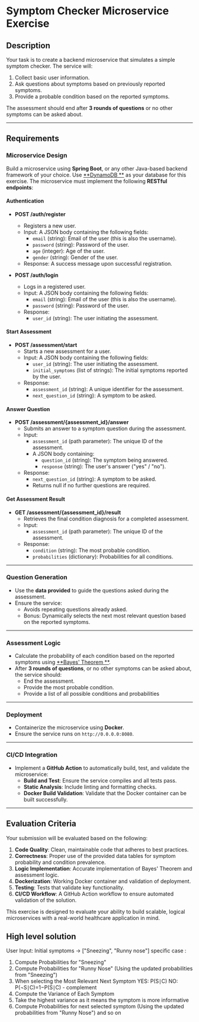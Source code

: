 # Symptom Checker Microservice Exercise

## Description

Your task is to create a backend microservice that simulates a simple symptom checker. The service will:

1. Collect basic user information.
2. Ask questions about symptoms based on previously reported symptoms.
3. Provide a probable condition based on the reported symptoms.

The assessment should end after **3 rounds of questions** or no other symptoms can be asked about.

---

## Requirements

### **Microservice Design**

Build a microservice using **Spring Boot**, or any other Java-based backend framework of your choice. Use [**DynamoDB
**](https://docs.aws.amazon.com/amazondynamodb/latest/developerguide/DynamoDBLocal.DownloadingAndRunning.html#docker) as
your database for this exercise. The microservice must implement the following **RESTful endpoints**:

#### **Authentication**

- **POST /auth/register**
    - Registers a new user.
    - Input: A JSON body containing the following fields:
        - `email` (string): Email of the user (this is also the username).
        - `password` (string): Password of the user.
        - `age` (integer): Age of the user.
        - `gender` (string): Gender of the user.
    - Response: A success message upon successful registration.

- **POST /auth/login**
    - Logs in a registered user.
    - Input: A JSON body containing the following fields:
        - `email` (string): Email of the user (this is also the username).
        - `password` (string): Password of the user.
    - Response:
        - `user_id` (string): The user initiating the assessment.

#### **Start Assessment**

- **POST /assessment/start**
    - Starts a new assessment for a user.
    - Input: A JSON body containing the following fields:
        - `user_id` (string): The user initiating the assessment.
        - `initial_symptoms` (list of strings): The initial symptoms reported by the user.
    - Response:
        - `assessment_id` (string): A unique identifier for the assessment.
        - `next_question_id` (string): A symptom to be asked.

#### **Answer Question**

- **POST /assessment/{assessment_id}/answer**
    - Submits an answer to a symptom question during the assessment.
    - Input:
        - `assessment_id` (path parameter): The unique ID of the assessment.
        - A JSON body containing:
            - `question_id` (string): The symptom being answered.
            - `response` (string): The user's answer ("yes" / "no").
    - Response:
        - `next_question_id` (string): A symptom to be asked.
        - Returns null if no further questions are required.

#### **Get Assessment Result**

- **GET /assessment/{assessment_id}/result**
    - Retrieves the final condition diagnosis for a completed assessment.
    - Input:
        - `assessment_id` (path parameter): The unique ID of the assessment.
    - Response:
        - `condition` (string): The most probable condition.
        - `probabilities` (dictionary): Probabilities for all conditions.

---

### **Question Generation**

- Use the **data provided** to guide the questions asked during the assessment.
- Ensure the service:
    - Avoids repeating questions already asked.
    - Bonus: Dynamically selects the next most relevant question based on the reported symptoms.

---

### **Assessment Logic**

- Calculate the probability of each condition based on the reported symptoms using [**Bayes' Theorem
  **](https://en.wikipedia.org/wiki/Bayes%27_theorem).
- After **3 rounds of questions**, or no other symptoms can be asked about, the service should:
    - End the assessment.
    - Provide the most probable condition.
    - Provide a list of all possible conditions and probabilities

---

### **Deployment**

- Containerize the microservice using **Docker**.
- Ensure the service runs on `http://0.0.0.0:8080`.

---

### **CI/CD Integration**

- Implement a **GitHub Action** to automatically build, test, and validate the microservice:
    - **Build and Test**: Ensure the service compiles and all tests pass.
    - **Static Analysis**: Include linting and formatting checks.
    - **Docker Build Validation**: Validate that the Docker container can be built successfully.

---

## Evaluation Criteria

Your submission will be evaluated based on the following:

1. **Code Quality**: Clean, maintainable code that adheres to best practices.
2. **Correctness**: Proper use of the provided data tables for symptom probability and condition prevalence.
3. **Logic Implementation**: Accurate implementation of Bayes' Theorem and assessment logic.
4. **Dockerization**: Working Docker container and validation of deployment.
5. **Testing**: Tests that validate key functionality.
6. **CI/CD Workflow**: A GitHub Action workflow to ensure automated validation of the solution.

This exercise is designed to evaluate your ability to build scalable, logical microservices with a real-world healthcare
application in mind.

## High level solution

User Input:
Initial symptoms → ["Sneezing", "Runny nose"] specific case :

1. Compute Probabilities for "Sneezing"
2. Compute Probabilities for "Runny Nose" (Using the updated probabilities from "Sneezing")
3. When selecting the Most Relevant Next Symptom
   YES: P(S∣C)
   NO: P(¬S∣C)=1−P(S∣C) - complement
4. Compute the Variance of Each Symptom
5. Take the highest variance as it means the symptom is more informative
6. Compute Probabilities for next selected symptom (Using the updated probabilities from "Runny Nose") and so on
     
